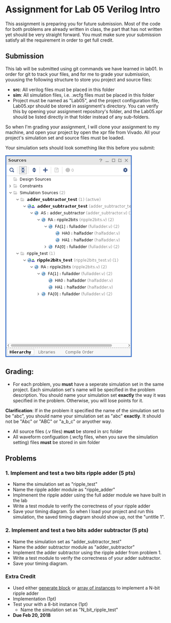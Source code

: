 # Assignment for Lab 05 Verilog Intro

This assignment is preparing you for future submission. Most of the code for both problems are already written in class, the part that has not written yet should be
very straight forward. You must make sure your submission satisfy all the requirement in order to get full credit.

## Submission
This lab will be submitted using git commands we have learned in lab01. In order for git to track your files, and for me to grade your submission, youusing the following structure to store you project and source files:

- **src**: All verilog files must be placed in this folder
- **sim**: All simulation files, i.e. .wcfg files must be placed in this folder
- Project must be named as "Lab05", and the project configuration file, Lab05.xpr should be stored in assignment's directory. You can verify this by opening your assignment repository's folder, and the Lab05.xpr should be listed directly in that folder instead of any sub-folders.

So when I'm grading your assignment, I will clone your assignment to my machine, and open your project by open the xpr file from Vivado. All your project's simulation set and source files must be loaded.

Your simulation sets should look something like this before you submit:

![project\_submission](pics/project_sources_submission.png)

## Grading:
- For each problem, you **must** have a seperate simulation set in the same project. Each simulation set's name will be specified in the problem description. You should name your simulation set **exactly** the way it was specified in the problem. Otherwise, you will lose points for it.

**Clarification**: If in the problem it specified the name of the simulation set to be "abc", you should name your simulation set as "abc" **exactly**. It should not be "Abc" or "ABC" or "a\_b\_c" or anyother way.
<!-- - If you have a simulation set for the problem, but no test bench for the module you are asked to implement, you will lose half of the points even if you implemented it correctly. -->
- All source files (.v files) **must** be stored in src folder
- All waveform configuation (.wcfg files, when you save the simulation setting) files **must** be stored in sim folder

## Problems

### 1. Implement and test a two bits ripple adder (5 pts)
- Name the simulation set as "ripple_test"
- Name the ripple adder module as "ripple_adder"
- Implmenent the ripple adder using the full adder module we have built in the lab
- Write a test module to verify the correctness of your ripple adder
- Save your timing diagram. So when I load your project and run this simulation, the saved timing diagram should show up, not the "untitle 1".

### 2. Implement and test a two bits adder subtractor (5 pts)
- Name the simulation set as "adder\_subtractor\_test"
- Name the adder subtractor module as "adder_subtractor"
- Implement the adder subtractor using the ripple adder from problem 1.
- Write a test module to verify the correctness of your adder subtractor.
- Save your timing diagram.

### Extra Credit
- Used either [generate block](http://sutherland-hdl.com/pdfs/verilog_2001_ref_guide.pdf#page=25) or [array of instances](http://sutherland-hdl.com/pdfs/verilog_2001_ref_guide.pdf#page=22) to implement a N-bit ripple adder
- Implementation (1pt)
- Test your with a 8-bit instance (1pt)
  - Name the simulation set as "N\_bit\_ripple\_test"
- **Due Feb 20, 2018**
